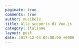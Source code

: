 ```yaml
---
paginate: true
comments: true
author: musikele
title: Alla scoperta di Vue.js
category: Italiano
layout: post
date: 2017-12-03 00:00:00 +0000
---
```


